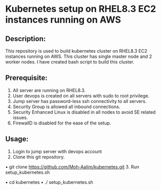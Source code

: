 # Kubernetes setup on RHEL8.3 EC2 instances running on AWS

## Description: 
This repository is used to build kubernetes cluster on RHEL8.3 EC2 instances running on AWS. This cluster has single master node and 2 worker nodes. I have created bash script to build this cluster.


## Prerequisite:
1.	All server are running on RHEL8.3.
2.	User devops is created on all servers with sudo to root privilege.
3.	Jump server has password-less ssh connectivity to all servers.
4.	Security Group is allowed all inbound connections.
5.	Security Enhanced Linux is disabled in all nodes to avoid SE related issues.
6.	FirewallD is disabled for the ease of the setup.


## Usage:
1.	Login to jump server with devops account
2.	Clone this git repository.
 
   •	git clone https://github.com/Moh-Aalim/kubernetes.git
3.	Run setup_kubernetes.sh
  
   •	cd kubernetes
   •	./ setup_kubernetes.sh
